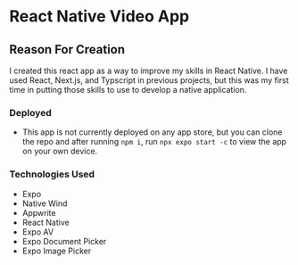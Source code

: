 # React Native Video App

## Reason For Creation
I created this react app as a way to improve my skills in React Native. I have used React, Next.js, and Typscript in previous projects, but this was my first time in putting those skills to use to develop a native application. 

### Deployed
- This app is not currently deployed on any app store, but you can clone the repo and after running `npm i`, run `npx expo start -c` to view the app on your own device.

### Technologies Used
- Expo
- Native Wind
- Appwrite
- React Native
- Expo AV
- Expo Document Picker
- Expo Image Picker
  
